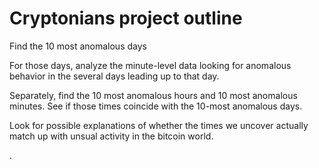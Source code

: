 # Cryptonians project outline

Find the 10 most anomalous days

For those days, analyze the minute-level data looking for anomalous behavior in the several days leading up to that day.

Separately, find the 10 most anomalous hours and 10 most anomalous minutes. See if those times coincide with the 10-most anomalous days.

Look for possible explanations of whether the times we uncover actually match up with unsual activity in the bitcoin world.


.
